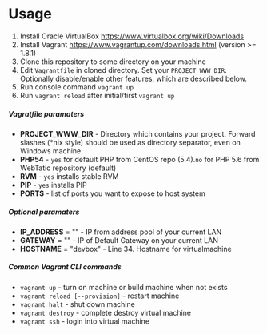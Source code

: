 # Usage

1. Install Oracle VirtualBox https://www.virtualbox.org/wiki/Downloads
2. Install Vagrant https://www.vagrantup.com/downloads.html (version >= 1.8.1)
3. Clone this repository to some directory on your machine
4. Edit `Vagrantfile` in cloned directory. Set your `PROJECT_WWW_DIR`. Optionally disable/enable other features, which are described below.
5. Run console command `vagrant up`
6. Run `vagrant reload` after initial/first `vagrant up`

##### Vagratfile paramaters
* **PROJECT_WWW_DIR** - Directory which contains your project. Forward slashes (*nix style) should be used as directory separator, even on Windows machine.
* **PHP54** - `yes` for default PHP  from CentOS repo (5.4).`no` for PHP 5.6 from WebTatic repository (default)
* **RVM** - `yes` installs stable RVM
* **PIP** - `yes` installs PIP
* **PORTS** - list of ports you want to expose to host system

##### Optional paramaters
* **IP_ADDRESS** = "" - IP from address pool of your current LAN
* **GATEWAY** = "" - IP of Default Gateway on your current LAN
* **HOSTNAME** = "devbox" - Line 34. Hostname for virtualmachine

##### Common Vagrant CLI commands
* `vagrant up` - turn on machine or build machine when not exists
* `vagrant reload [--provision]` - restart machine
* `vagrant halt` -  shut down machine
* `vagrant destroy` - complete destroy virtual machine
* `vagrant ssh` - login into virtual machine
